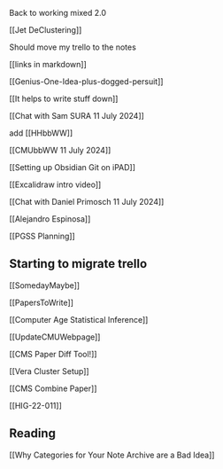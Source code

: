 
Back to working mixed 2.0

[[Jet DeClustering]]

Should move my trello to the notes

[[links in markdown]]


[[Genius-One-Idea-plus-dogged-persuit]]

[[It helps to write stuff down]]



[[Chat with Sam SURA 11 July 2024]]

add
[[HHbbWW]]

[[CMUbbWW 11 July 2024]]

[[Setting up Obsidian Git on iPAD]]


[[Excalidraw intro video]]

[[Chat with Daniel Primosch 11 July 2024]]   


[[Alejandro Espinosa]]


[[PGSS Planning]]

## Starting to migrate trello
[[SomedayMaybe]]

[[PapersToWrite]]

[[Computer Age Statistical Inference]]

[[UpdateCMUWebpage]]

[[CMS Paper Diff Tool!]]

[[Vera Cluster Setup]]


[[CMS Combine Paper]]

[[HIG-22-011]]

## Reading
[[Why Categories for Your Note Archive are a Bad Idea]] 

